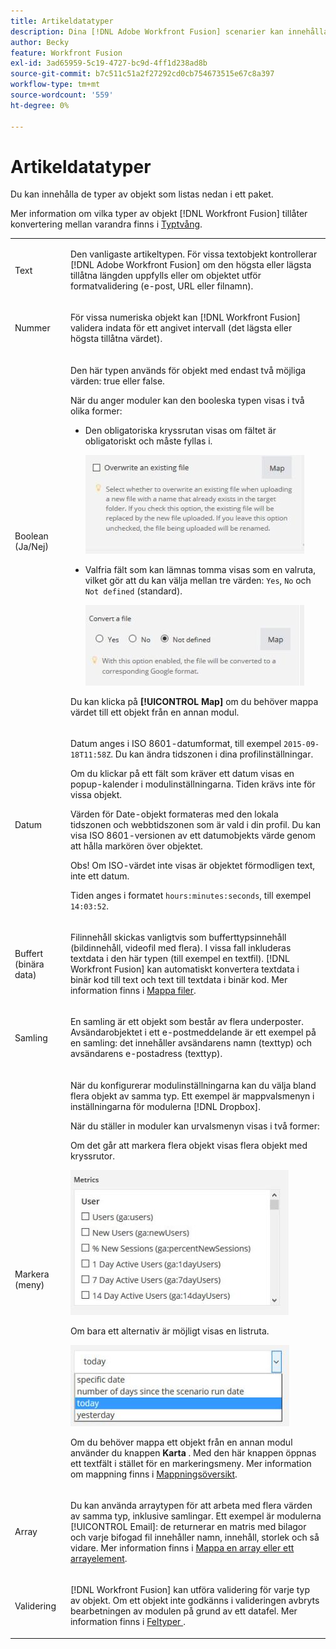 ```yaml
---
title: Artikeldatatyper
description: Dina [!DNL Adobe Workfront Fusion] scenarier kan innehålla de typer av objekt som listas nedan i ett paket.
author: Becky
feature: Workfront Fusion
exl-id: 3ad65959-5c19-4727-bc9d-4ff1d238ad8b
source-git-commit: b7c511c51a2f27292cd0cb754673515e67c8a397
workflow-type: tm+mt
source-wordcount: '559'
ht-degree: 0%

---
```


# Artikeldatatyper

Du kan innehålla de typer av objekt som listas nedan i ett paket.

Mer information om vilka typer av objekt [!DNL Workfront Fusion] tillåter konvertering mellan varandra finns i [Typtvång](/help/workfront-fusion/references/mapping-panel/data-types/type-coercion.md).

<table style="table-layout:auto">
 <col> 
 <col> 
 <tbody> 
  <tr> 
   <td role="rowheader"> <p>Text</p> </td> 
   <td> <p>Den vanligaste artikeltypen. För vissa textobjekt kontrollerar [!DNL Adobe Workfront Fusion] om den högsta eller lägsta tillåtna längden uppfylls eller om objektet utför formatvalidering (e-post, URL eller filnamn).</p> </td> 
  </tr> 
  <tr> 
   <td role="rowheader"> <p>Nummer</p> </td> 
   <td> <p>För vissa numeriska objekt kan [!DNL Workfront Fusion] validera indata för ett angivet intervall (det lägsta eller högsta tillåtna värdet).</p> </td> 
  </tr> 
  <tr> 
   <td role="rowheader"> <p>Boolean (Ja/Nej)</p> </td> 
   <td> <p>Den här typen används för objekt med endast två möjliga värden: true eller false. </p> <p>När du anger moduler kan den booleska typen visas i två olika former:</p> 
    <ul> 
     <li> <p>Den obligatoriska kryssrutan visas om fältet är obligatoriskt och måste fyllas i.</p> <p> <img src="assets/boolean-checkbox-350x158.jpg" style="width: 350;height: 158;"> </p> </li> 
     <li> <p>Valfria fält som kan lämnas tomma visas som en valruta, vilket gör att du kan välja mellan tre värden: <code>Yes</code>, <code>No</code> och <code>Not defined</code> (standard).</p> <p> <img src="assets/boolean-convert-file-350x129.jpg" style="width: 350;height: 129;"> </p> </li> 
    </ul> <p>Du kan klicka på <strong>[!UICONTROL Map]</strong> om du behöver mappa värdet till ett objekt från en annan modul.</p> </td> 
  </tr> 
  <tr> 
   <td role="rowheader"> <p>Datum</p> </td> 
   <td> <p>Datum anges i ISO 8601-datumformat, till exempel <code>2015-09-18T11:58Z</code>. Du kan ändra tidszonen i dina profilinställningar. </p> <p>Om du klickar på ett fält som kräver ett datum visas en popup-kalender i modulinställningarna. Tiden krävs inte för vissa objekt.</p> <p>Värden för Date-objekt formateras med den lokala tidszonen och webbtidszonen som är vald i din profil. Du kan visa ISO 8601-versionen av ett datumobjekts värde genom att hålla markören över objektet.</p> <p>Obs! Om ISO-värdet inte visas är objektet förmodligen text, inte ett datum.</p> <p>Tiden anges i formatet <code>hours:minutes:seconds</code>, till exempel <code>14:03:52</code>.</p> </td> 
  </tr> 
  <tr> 
   <td role="rowheader"> <p>Buffert (binära data)</p> </td> 
   <td> <p>Filinnehåll skickas vanligtvis som bufferttypsinnehåll (bildinnehåll, videofil med flera). I vissa fall inkluderas textdata i den här typen (till exempel en textfil). [!DNL Workfront Fusion] kan automatiskt konvertera textdata i binär kod till text och text till textdata i binär kod. Mer information finns i <a href="/help/workfront-fusion/create-scenarios/map-data/map-files.md" class="MCXref xref">Mappa filer</a>.</p> </td> 
  </tr> 
  <tr> 
   <td role="rowheader"> <p>Samling</p> </td> 
   <td> <p>En samling är ett objekt som består av flera underposter. Avsändarobjektet i ett e-postmeddelande är ett exempel på en samling: det innehåller avsändarens namn (texttyp) och avsändarens e-postadress (texttyp).</p> </td> 
  </tr> 
  <tr> 
   <td role="rowheader"> <p>Markera (meny)</p> </td> 
   <td> <p>När du konfigurerar modulinställningarna kan du välja bland flera objekt av samma typ. Ett exempel är mappvalsmenyn i inställningarna för modulerna [!DNL Dropbox]. </p> <p>När du ställer in moduler kan urvalsmenyn visas i två former:</p> <p> <p>Om det går att markera flera objekt visas flera objekt med kryssrutor.</p> <p> <img src="assets/image-kb-type-list-multi-350x232.jpg" style="width: 350;height: 232;"> </p> </p> <p>Om bara ett alternativ är möjligt visas en listruta.</p> <p> <img src="assets/select-menu-dropdown-350x130.jpg" style="width: 350;height: 130;"> </p> <p>Om du behöver mappa ett objekt från en annan modul använder du knappen <strong>Karta</strong> . Med den här knappen öppnas ett textfält i stället för en markeringsmeny. Mer information om mappning finns i <a href="/help/workfront-fusion/get-started-with-fusion/understand-fusion/mapping-overview.md" class="MCXref xref">Mappningsöversikt</a>.</p> </td> 
  </tr> 
  <tr> 
   <td role="rowheader"> <p>Array</p> </td> 
   <td> <p>Du kan använda arraytypen för att arbeta med flera värden av samma typ, inklusive samlingar. Ett exempel är modulerna [!UICONTROL Email]: de returnerar en matris med bilagor och varje bifogad fil innehåller namn, innehåll, storlek och så vidare. Mer information finns i <a href="/help/workfront-fusion/create-scenarios/map-data/map-an-array.md" class="MCXref xref">Mappa en array eller ett arrayelement</a>.</p> </td> 
  </tr> 
  <tr> 
   <td role="rowheader"> <p>Validering</p> </td> 
   <td> <p>[!DNL Workfront Fusion] kan utföra validering för varje typ av objekt. Om ett objekt inte godkänns i valideringen avbryts bearbetningen av modulen på grund av ett datafel. Mer information finns i <a href="/help/workfront-fusion/references/errors/error-processing.md" class="MCXref xref">Feltyper </a>. </p> </td> 
  </tr> 
 </tbody> 
</table>
